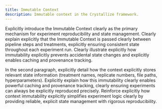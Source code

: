 ```yaml
---
title: Immutable Context
description: Immutable context in the Crystallize framework.
---
```


Explicitly introduce the Immutable Context clearly as the primary mechanism for experiment reproducibility and state management. Clearly explain explicitly that the Immutable Context is passed clearly between pipeline steps and treatments, explicitly ensuring consistent state throughout each experiment run. Clearly illustrate explicitly how immutability explicitly prevents accidental state changes and explicitly enables caching and provenance tracking.

In the second paragraph, explicitly detail how the context explicitly stores relevant state information (treatment names, replicate numbers, file paths, hyperparameters). Explicitly explain how this immutability clearly enables powerful caching and provenance tracking, clearly ensuring experiments can always be explicitly reproduced precisely. Reinforce explicitly how context immutability explicitly simplifies experiment logic clearly by providing reliable, explicit state management with rigorous reproducibility.

